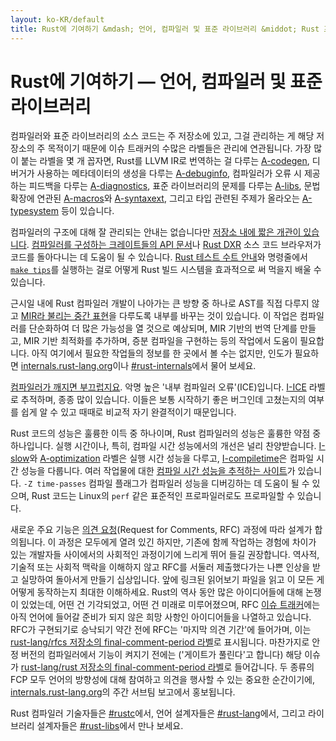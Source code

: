 ```yaml
---
layout: ko-KR/default
title: Rust에 기여하기 &mdash; 언어, 컴파일러 및 표준 라이브러리 &middot; Rust 프로그래밍 언어
---
```


# Rust에 기여하기 &mdash; 언어, 컴파일러 및 표준 라이브러리

컴파일러와 표준 라이브러리의 소스 코드는 주 저장소에 있고,
그걸 관리하는 게 해당 저장소의 주 목적이기 때문에
이슈 트래커의 수많은 라벨들은 관리에 연관됩니다.
가장 많이 붙는 라벨을 몇 개 꼽자면,
Rust를 LLVM IR로 번역하는 걸 다루는 [A-codegen],
디버거가 사용하는 메타데이터의 생성을 다루는 [A-debuginfo],
컴파일러가 오류 시 제공하는 피드백을 다루는 [A-diagnostics],
표준 라이브러리의 문제를 다루는 [A-libs],
문법 확장에 연관된 [A-macros]와 [A-syntaxext],
그리고 타입 관련된 주제가 올라오는 [A-typesystem] 등이 있습니다.

컴파일러의 구조에 대해 잘 관리되는 안내는 없습니다만
[저장소 내에 짧은 개관이 있습니다][rustc-guide].
[컴파일러를 구성하는 크레이트들의 API 문서][internals-docs]나
[Rust DXR] 소스 코드 브라우저가 코드를 돌아다니는 데 도움이 될 수 있습니다.
[Rust 테스트 수트 안내][testsuite]와 명령줄에서 [`make tips`][tips]를 실행하는 걸로
어떻게 Rust 빌드 시스템을 효과적으로 써 먹을지 배울 수 있습니다.

근시일 내에 Rust 컴파일러 개발이 나아가는 큰 방향 중 하나로
AST를 직접 다루지 않고 [MIR라 불리는 중간 표현][mir]을 다루도록
내부를 바꾸는 것이 있습니다.
이 작업은 컴파일러를 단순화하여 더 많은 가능성을 열 것으로 예상되며,
MIR 기반의 번역 단계를 만들고, MIR 기반 최적화를 추가하며,
증분 컴파일을 구현하는 등의 작업에서 도움이 필요합니다.
아직 여기에서 필요한 작업들의 정보를 한 곳에서 볼 수는 없지만,
인도가 필요하면 [internals.rust-lang.org]이나 [#rust-internals]에서 물어 보세요.

[컴파일러가 깨지면 부끄럽지요][ice].
악명 높은 '내부 컴파일러 오류'(ICE)입니다.
[I-ICE] 라벨로 추적하며, 종종 많이 있습니다.
이들은 보통 시작하기 좋은 버그인데 고쳤는지의 여부를 쉽게 알 수 있고
때때로 비교적 자기 완결적이기 때문입니다.

Rust 코드의 성능은 훌륭한 이득 중 하나이며,
Rust 컴파일러의 성능은 훌륭한 약점 중 하나입니다.
실행 시간이나, 특히, 컴파일 시간 성능에서의 개선은 널리 찬양받습니다.
[I-slow]와 [A-optimization] 라벨은 실행 시간 성능을 다루고,
[I-compiletime]은 컴파일 시간 성능을 다룹니다.
여러 작업물에 대한 [컴파일 시간 성능을 추적하는 사이트][rustc-perf]가 있습니다.
`-Z time-passes` 컴파일 플래그가 컴파일러 성능을 디버깅하는 데 도움이 될 수 있으며,
Rust 코드는 Linux의 `perf` 같은 표준적인 프로파일러로도 프로파일할 수 있습니다.

새로운 주요 기능은 [의견 요청][rfc](Request for Comments, RFC) 과정에 따라 설계가 합의됩니다.
이 과정은 모두에게 열려 있긴 하지만,
기존에 함께 작업하는 경험에 차이가 있는 개발자들 사이에서의 사회적인 과정이기에
느리게 뛰어 들길 권장합니다.
역사적, 기술적 또는 사회적 맥락을 이해하지 않고 RFC를 서둘러 제출했다가는
나쁜 인상을 받고 실망하여 돌아서게 만들기 십상입니다.
앞에 링크된 읽어보기 파일을 읽고 이 모든 게 어떻게 동작하는지 최대한 이해하세요.
Rust의 역사 동안 많은 아이디어들에 대해 논쟁이 있었는데,
어떤 건 기각되었고, 어떤 건 미래로 미루어졌으며,
RFC [이슈 트래커][rfc-issues]에는 아직 언어에 들어갈 준비가 되지 않은
희망 사항인 아이디어들을 나열하고 있습니다.
RFC가 구현되기로 승낙되기 약간 전에 RFC는 '마지막 의견 기간'에 들어가며,
이는 [rust-lang/rfcs 저장소의 final-comment-period 라벨][rfc-fcp]로 표시됩니다.
마찬가지로 안정 버전의 컴파일러에서 기능이 켜지기 전에는 ('게이트가 풀린다'고 합니다)
해당 이슈가 [rust-lang/rust 저장소의 final-comment-period 라벨][issue-fcp]로 들어갑니다.
두 종류의 FCP 모두 언어의 방향성에 대해 참여하고 의견을 행사할 수 있는 중요한 순간이기에,
[internals.rust-lang.org]의 주간 서브팀 보고에서 홍보됩니다.

Rust 컴파일러 기술자들은 [#rustc]에서,
언어 설계자들은 [#rust-lang]에서, 그리고 라이브러리 설계자들은 [#rust-libs]에서 만나 보세요.

<!--
TODO: guide to compile-time benchmarking
TODO: using the triage bot?
TODO: some of this RFC description could probably go in the RFC readme
-->


[#rust-internals]: https://kiwiirc.com/nextclient/#ircs://irc.mozilla.org:6697/#rust-internals?nick=rustacean??
[#rust-lang]: https://kiwiirc.com/nextclient/#ircs://irc.mozilla.org:6697/#rust-lang?nick=rustacean??
[#rust-libs]: https://kiwiirc.com/nextclient/#ircs://irc.mozilla.org:6697/#rust-libs?nick=rustacean??
[#rustc]: https://kiwiirc.com/nextclient/#ircs://irc.mozilla.org:6697/#rustc?nick=rustacean??
[A-codegen]: https://github.com/rust-lang/rust/issues?q=is%3Aopen+is%3Aissue+label%3AA-codegen
[A-debuginfo]: https://github.com/rust-lang/rust/issues?q=is%3Aopen+is%3Aissue+label%3AA-debuginfo
[A-diagnostics]: https://github.com/rust-lang/rust/issues?q=is%3Aopen+is%3Aissue+label%3AA-diagnostics
[A-libs]: https://github.com/rust-lang/rust/issues?q=is%3Aopen+is%3Aissue+label%3AA-libs
[A-macros]: https://github.com/rust-lang/rust/issues?q=is%3Aopen+is%3Aissue+label%3AA-macros
[A-optimization]: https://github.com/rust-lang/rust/issues?q=is%3Aopen+is%3Aissue+label%3AA-optimization
[A-syntaxext]: https://github.com/rust-lang/rust/issues?q=is%3Aopen+is%3Aissue+label%3AA-syntaxext
[A-typesystem]: https://github.com/rust-lang/rust/issues?q=is%3Aopen+is%3Aissue+label%3AA-typesystem
[I-ICE]: https://github.com/rust-lang/rust/labels/I-ICE
[I-compiletime]: https://github.com/rust-lang/rust/issues?q=is%3Aopen+is%3Aissue+label%3AI-compiletime
[I-slow]: https://github.com/rust-lang/rust/issues?q=is%3Aopen+is%3Aissue+label%3AI-slow
[Rust DXR]: https://dxr.mozilla.org/rust/source/src
[ice]: https://users.rust-lang.org/t/glacier-a-big-ol-pile-of-ice/3380
[internals-docs]: https://manishearth.github.io/rust-internals-docs
[internals.rust-lang.org]: https://internals.rust-lang.org/
[issue-fcp]: https://github.com/rust-lang/rust/issues?q=is%3Aopen+is%3Aissue+label%3AB-unstable+label%3Afinal-comment-period
[mir]: https://github.com/rust-lang/rust/issues/27840
[rfc-fcp]: https://github.com/rust-lang/rfcs/pulls?q=is%3Aopen+is%3Apr+label%3Afinal-comment-period
[rfc-issues]: https://github.com/rust-lang/rfcs/issues
[rfc]: https://github.com/rust-lang/rfcs#table-of-contents
[rustc-guide]: https://github.com/rust-lang/rust/blob/master/src/librustc/README.md
[rustc-perf]: http://ncameron.org/perf-rustc/
[testsuite]: https://github.com/rust-lang/rust-wiki-backup/blob/master/Note-testsuite.md
[tips]: https://github.com/rust-lang/rust/blob/3d1f3c9d389d46607ae28c51cc94c1f43d65f3f9/Makefile.in#L48
